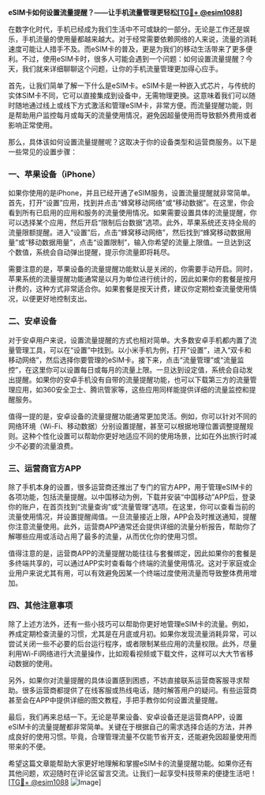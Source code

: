 **eSIM卡如何设置流量提醒？——让手机流量管理更轻松[[TG💪+ @esim1088](https://t.me/s/esim1088)]**

在数字化时代，手机已经成为我们生活中不可或缺的一部分。无论是工作还是娱乐，手机流量的使用量都越来越大。对于经常需要依赖网络的人来说，流量的消耗速度可能让人措手不及。而eSIM卡的普及，更是为我们的移动生活带来了更多便利。不过，使用eSIM卡时，很多人可能会遇到一个问题：如何设置流量提醒？今天，我们就来详细聊聊这个问题，让你的手机流量管理更加得心应手。

首先，让我们简单了解一下什么是eSIM卡。eSIM卡是一种嵌入式芯片，与传统的实体SIM卡不同，它可以直接集成到设备中，无需物理更换。这意味着我们可以随时随地通过线上或线下方式激活和管理eSIM卡，非常方便。而流量提醒功能，则是帮助用户监控每月或每天的流量使用情况，避免因超量使用而导致额外费用或者影响正常使用。

那么，具体该如何设置流量提醒呢？这取决于你的设备类型和运营商服务。以下是一些常见的设置步骤：

### **一、苹果设备（iPhone）**
如果你使用的是iPhone，并且已经开通了eSIM服务，设置流量提醒就非常简单。首先，打开“设置”应用，找到并点击“蜂窝移动网络”或“移动数据”。在这里，你会看到所有已启用的应用和服务的流量使用情况。如果需要设置具体的流量提醒，你可以选择某个应用，然后开启“限制后台数据”选项。此外，苹果系统还支持全局的流量限额提醒。进入“设置”后，点击“蜂窝移动网络”，然后找到“蜂窝移动数据用量”或“移动数据用量”，点击“设置限制”，输入你希望的流量上限值。一旦达到这个数值，系统会自动弹出提醒，提示你流量即将耗尽。

需要注意的是，苹果设备的流量提醒功能默认是关闭的，你需要手动开启。同时，苹果系统的流量提醒功能通常是以月为单位进行统计的，因此如果你的套餐是按月计费的，这种方式非常适合你。如果套餐是按天计费，建议你定期检查流量使用情况，以便更好地控制支出。

### **二、安卓设备**
对于安卓用户来说，设置流量提醒的方式也相对简单。大多数安卓手机都内置了流量管理工具，可以在“设置”中找到。以小米手机为例，打开“设置”，进入“双卡和移动网络”，然后选择你要管理的eSIM卡。接下来，点击“流量管理”或“流量监控”，在这里你可以设置每日或每月的流量上限。一旦达到设定值，系统会自动发出提醒。如果你的安卓手机没有自带的流量提醒功能，也可以下载第三方的流量管理应用，如360安全卫士、腾讯管家等，这些应用同样能提供详细的流量监控和提醒服务。

值得一提的是，安卓设备的流量提醒功能通常更加灵活。例如，你可以针对不同的网络环境（Wi-Fi、移动数据）分别设置提醒，甚至可以根据地理位置调整提醒规则。这种个性化设置可以帮助你更好地适应不同的使用场景，比如在外出旅行时减少不必要的流量浪费。

### **三、运营商官方APP**
除了手机本身的设置，很多运营商还推出了专门的官方APP，用于管理eSIM卡的各项功能，包括流量提醒。以中国移动为例，下载并安装“中国移动”APP后，登录你的账户，在首页找到“流量查询”或“流量管理”选项。在这里，你可以查看当前的流量使用情况，并设置提醒阈值。一旦流量接近上限，APP会及时推送通知，提醒你注意流量使用。此外，运营商APP通常还会提供详细的流量分析报告，帮助你了解哪些应用或活动占用了最多的流量，从而优化你的使用习惯。

值得注意的是，运营商APP的流量提醒功能往往与套餐绑定，因此如果你的套餐是多终端共享的，可以通过APP实时查看每个终端的流量使用情况。这对于家庭或企业用户来说尤其有用，可以有效避免因某一个终端过度使用流量而导致整体费用增加。

### **四、其他注意事项**
除了上述方法外，还有一些小技巧可以帮助你更好地管理eSIM卡的流量。例如，养成定期检查流量的习惯，尤其是在月底或月初。如果你发现流量消耗异常，可以尝试关闭一些不必要的后台运行程序，或者限制某些应用的流量权限。此外，尽量利用Wi-Fi网络进行大流量操作，比如观看视频或下载文件，这样可以大大节省移动数据的使用。

另外，如果你对流量提醒的具体设置感到困惑，不妨直接联系运营商客服寻求帮助。很多运营商都提供了在线客服或热线电话，随时解答用户的疑问。有些运营商甚至会在APP中提供详细的图文教程，手把手教你如何设置流量提醒。

最后，我们再来总结一下。无论是苹果设备、安卓设备还是运营商APP，设置eSIM卡的流量提醒都非常简单。关键在于根据自己的需求选择合适的方法，并养成良好的使用习惯。毕竟，合理管理流量不仅能节省开支，还能避免因超量使用而带来的不便。

希望这篇文章能帮助大家更好地理解和掌握eSIM卡的流量提醒功能。如果你还有其他问题，欢迎随时在评论区留言交流。让我们一起享受科技带来的便捷生活吧！[[TG💪+ @esim1088](https://t.me/s/esim1088) ![Image](https://i.postimg.cc/4NQfJmqS/Snipaste-2025-05-13-00-14-12.png)]
